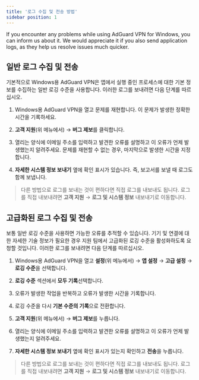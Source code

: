 ```yaml
---
title: '로그 수집 및 전송 방법'
sidebar position: 1
---
```




If you encounter any problems while using AdGuard VPN for Windows, you can inform us about it. We would appreciate it if you also send application logs, as they help us resolve issues much quicker.

## 일반 로그 수집 및 전송

기본적으로 Windows용 AdGuard VPN은 앱에서 실행 중인 프로세스에 대한 기본 정보를 수집하는 일반 로깅 수준을 사용합니다. 이러한 로그를 보내려면 다음 단계를 따르십시오.

1. Windows용 AdGuard VPN을 열고 문제를 재현합니다. 이 문제가 발생한 정확한 시간을 기록하세요.

2. **고객 지원**(위 메뉴에서) → **버그 제보**를 클릭합니다.

3. 열리는 양식에 이메일 주소를 입력하고 발견한 오류를 설명하고 이 오류가 언제 발생했는지 알려주세요. 문제를 재현할 수 없는 경우, 마지막으로 발생한 시간을 지정합니다.

4. **자세한 시스템 정보 보내기** 옆에 확인 표시가 있습니다. 즉, 보고서를 보낼 때 로그도 함께 보냅니다.
> 다른 방법으로 로그를 보내는 것이 편하다면 직접 로그를 내보내도 됩니다. 로그를 직접 내보내려면 **고객 지원** → **로그 및 시스템 정보** 내보내기로 이동합니다.

## 고급화된 로그 수집 및 전송

보통 일반 로깅 수준을 사용하면 가능한 오류를 추적할 수 있습니다. 기기 및 연결에 대한 자세한 기술 정보가 필요한 경우 지원 팀에서 고급화된 로깅 수준을 활성화하도록 요청할 것입니다. 이러한 로그를 보내려면 다음 단계를 따르십시오.

1. Windows용 AdGuard VPN을 열고 **설정**(위 메뉴에서) → **앱 설정** → **고급 설정** → **로깅 수준**을 선택합니다.

2. **로깅 수준** 섹션에서 **모두 기록**선택합니다.

3. 오류가 발생한 작업을 반복하고 오류가 발생한 시간을 기록합니다.

4. 로깅 수준을 다시 **기본 수준의 기록**으로 전환합니다.

5. **고객 지원**(위 메뉴에서) → **버그 제보**를 누릅니다.

6. 열리는 양식에 이메일 주소를 입력하고 발견한 오류를 설명하고 이 오류가 언제 발생했는지 알려주세요.

7. **자세한 시스템 정보 보내기** 옆에 확인 표시가 있는지 확인하고 **전송**을 누릅니다.
> 다른 방법으로 로그를 보내는 것이 편하다면 직접 로그를 내보내도 됩니다. 로그를 직접 내보내려면 **고객 지원** → **로그 및 시스템 정보** 내보내기로 이동합니다.
